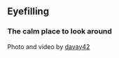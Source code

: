 ## Eyefilling

### The calm place to look around

Photo and video by [davay42](https://starovdenis.com)